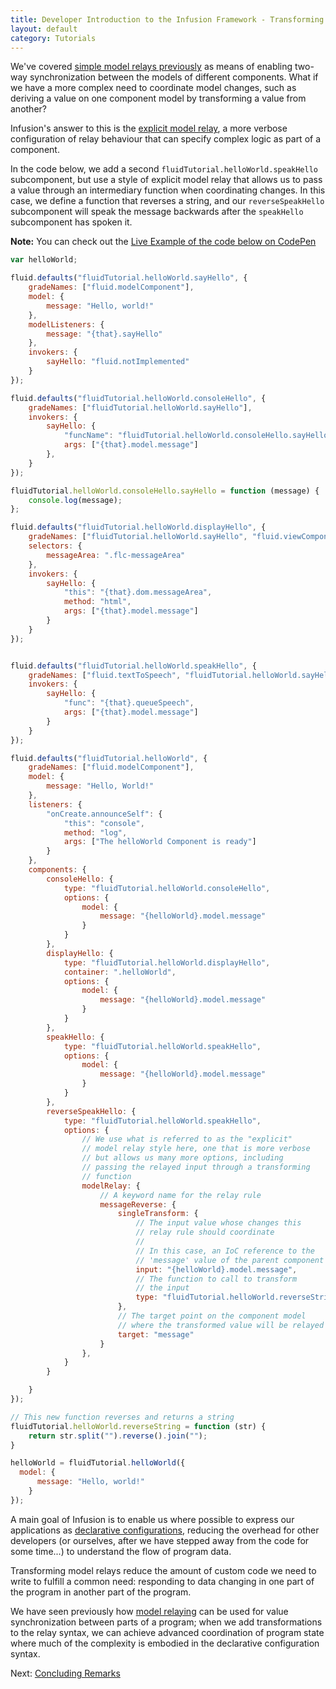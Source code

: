 ```yaml
---
title: Developer Introduction to the Infusion Framework - Transforming Model Relays
layout: default
category: Tutorials
---
```


We've covered [simple model relays previously](DeveloperIntroductionToInfusionFramework-SubcomponentsAndModelRelaying.html) as means of enabling two-way synchronization between the models of different components. What if we have a more complex need to coordinate model changes, such as deriving a value on one component model by transforming a value from another?

Infusion's answer to this is the [explicit model relay](../ModelRelay.html#explicit-model-relay-style), a more verbose configuration of relay behaviour that can specify complex logic as part of a component.

In the code below, we add a second `fluidTutorial.helloWorld.speakHello` subcomponent, but use a style of explicit model relay that allows us to pass a value through an intermediary function when coordinating changes. In this case, we define a function that reverses a string, and our `reverseSpeakHello` subcomponent will speak the message backwards after the `speakHello` subcomponent has spoken it.

<div class="infusion-docs-note"><strong>Note:</strong> You can check out the <a href="http://codepen.io/waharnum/pen/gWGQyN?editors=1111">Live Example of the code below on CodePen</a></div>

``` javascript
var helloWorld;

fluid.defaults("fluidTutorial.helloWorld.sayHello", {
    gradeNames: ["fluid.modelComponent"],
    model: {
        message: "Hello, world!"
    },
    modelListeners: {
        message: "{that}.sayHello"
    },
    invokers: {
        sayHello: "fluid.notImplemented"
    }
});

fluid.defaults("fluidTutorial.helloWorld.consoleHello", {
    gradeNames: ["fluidTutorial.helloWorld.sayHello"],    
    invokers: {
        sayHello: {
            "funcName": "fluidTutorial.helloWorld.consoleHello.sayHello",
            args: ["{that}.model.message"]
        },
    }
});

fluidTutorial.helloWorld.consoleHello.sayHello = function (message) {
    console.log(message);
};

fluid.defaults("fluidTutorial.helloWorld.displayHello", {
    gradeNames: ["fluidTutorial.helloWorld.sayHello", "fluid.viewComponent"],
    selectors: {
        messageArea: ".flc-messageArea"
    },
    invokers: {
        sayHello: {
            "this": "{that}.dom.messageArea",
            method: "html",
            args: ["{that}.model.message"]
        }
    }
});


fluid.defaults("fluidTutorial.helloWorld.speakHello", {
    gradeNames: ["fluid.textToSpeech", "fluidTutorial.helloWorld.sayHello"],
    invokers: {
        sayHello: {
            "func": "{that}.queueSpeech",
            args: ["{that}.model.message"]
        }
    }
});

fluid.defaults("fluidTutorial.helloWorld", {
    gradeNames: ["fluid.modelComponent"],
    model: {
        message: "Hello, World!"
    },
    listeners: {
        "onCreate.announceSelf": {
            "this": "console",
            method: "log",
            args: ["The helloWorld Component is ready"]
        }
    },
    components: {
        consoleHello: {
            type: "fluidTutorial.helloWorld.consoleHello",
            options: {
                model: {
                    message: "{helloWorld}.model.message"
                }
            }
        },
        displayHello: {
            type: "fluidTutorial.helloWorld.displayHello",
            container: ".helloWorld",
            options: {
                model: {
                    message: "{helloWorld}.model.message"
                }
            }
        },
        speakHello: {
            type: "fluidTutorial.helloWorld.speakHello",
            options: {
                model: {
                    message: "{helloWorld}.model.message"
                }
            }
        },
        reverseSpeakHello: {
            type: "fluidTutorial.helloWorld.speakHello",
            options: {
                // We use what is referred to as the "explicit"
                // model relay style here, one that is more verbose
                // but allows us many more options, including
                // passing the relayed input through a transforming
                // function
                modelRelay: {
                    // A keyword name for the relay rule
                    messageReverse: {
                        singleTransform: {
                            // The input value whose changes this
                            // relay rule should coordinate
                            //
                            // In this case, an IoC reference to the
                            // 'message' value of the parent component
                            input: "{helloWorld}.model.message",
                            // The function to call to transform
                            // the input
                            type: "fluidTutorial.helloWorld.reverseString",
                        },
                        // The target point on the component model
                        // where the transformed value will be relayed
                        target: "message"
                    }
                },
            }
        }

    }
});

// This new function reverses and returns a string
fluidTutorial.helloWorld.reverseString = function (str) {
    return str.split("").reverse().join("");
}

helloWorld = fluidTutorial.helloWorld({
  model: {
      message: "Hello, world!"
    }
});
```

A main goal of Infusion is to enable us where possible to express our applications as [declarative configurations](../FrameworkConcepts.html#declarative-configuration), reducing the overhead for other developers (or ourselves, after we have stepped away from the code for some time...) to understand the flow of program data.

Transforming model relays reduce the amount of custom code we need to write to fulfill a common need: responding to data changing in one part of the program in another part of the program.

We have seen previously how [model relaying](DeveloperIntroductionToInfusionFramework-SubcomponentsAndModelRelaying.html) can be used for value synchronization between parts of a program; when we add transformations to the relay syntax, we can achieve advanced coordination of program state where much of the complexity is embodied in the declarative configuration syntax.

Next: [Concluding Remarks](DeveloperIntroductionToInfusionFramework-ConcludingRemarks.md)
